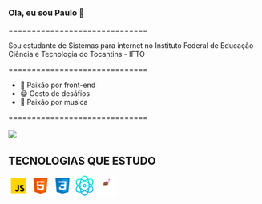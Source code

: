 ### Ola, eu sou Paulo 👋
<link rel="stylesheet" href="style.css">

==============================

Sou estudante de Sistemas para internet no Instituto Federal de Educação Ciência e Tecnologia do Tocantins - IFTO

==============================
* 💙 Paixão por front-end 
* 😁 Gosto de desáfios 
* 🎵 Paixão por musica 

==============================<br><br>
<img src="https://github-readme-stats.vercel.app/api?username=PauloGerson&show_icons=true&theme=dracula&include_all_commits=true&count_private=true">

## TECNOLOGIAS QUE ESTUDO
<div class="container">
 <img src="./img/javascript.png" width= "40px">
 <img src="./img/html.png" width= "40px">
 <img src="./img/css.png" width= "40px">
 <img src="./img/physics.png" width= "40px">
 <img src="./img/styled.png" width= "40px">
 </div>


